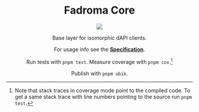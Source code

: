 <div align="center">

# Fadroma Core

[![](https://img.shields.io/npm/v/@fadroma/client?color=%2365b34c&label=%40fadroma%2Fclient&style=for-the-badge)](https://www.npmjs.com/package/@fadroma/client)

Base layer for isomorphic dAPI clients.

For usage info see the [**Specification**](./client.spec.ts.md).

Run tests with `pnpm test`. Measure coverage with `pnpm cov`.[^1]

Publish with `pnpm ubik`.

</div>

[^1]: Note that stack traces in coverage mode point to the compiled code.
      To get a same stack trace with line numbers pointing to the source run `pnpm test`.
